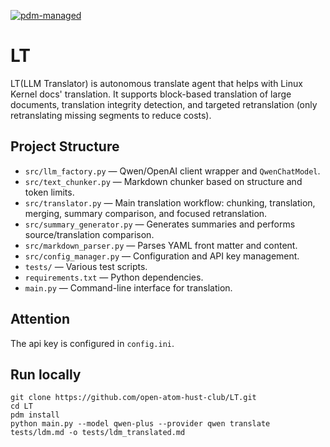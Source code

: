 [![pdm-managed](https://img.shields.io/endpoint?url=https%3A%2F%2Fcdn.jsdelivr.net%2Fgh%2Fpdm-project%2F.github%2Fbadge.json)](https://pdm-project.org)

# LT
LT(LLM Translator) is autonomous translate agent that helps with Linux Kernel docs' translation.
It supports block-based translation of large documents, translation integrity detection, and targeted retranslation (only retranslating missing segments to reduce costs).

## Project Structure

- `src/llm_factory.py` — Qwen/OpenAI client wrapper and `QwenChatModel`.
- `src/text_chunker.py` — Markdown chunker based on structure and token limits.
- `src/translator.py` — Main translation workflow: chunking, translation, merging, summary comparison, and focused retranslation.
- `src/summary_generator.py` — Generates summaries and performs source/translation comparison.
- `src/markdown_parser.py` — Parses YAML front matter and content.
- `src/config_manager.py` — Configuration and API key management.
- `tests/` — Various test scripts.
- `requirements.txt` — Python dependencies.
- `main.py` — Command-line interface for translation.
  
## Attention

The api key is configured in `config.ini`.


## Run locally
```
git clone https://github.com/open-atom-hust-club/LT.git
cd LT
pdm install
python main.py --model qwen-plus --provider qwen translate tests/ldm.md -o tests/ldm_translated.md
```

